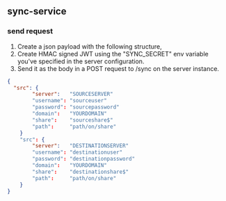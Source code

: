 ## sync-service

### send request
1. Create a json payload with the following structure,
2. Create HMAC signed JWT using the "SYNC_SECRET" env variable you've specified in the server configuration.
3. Send it as the body in a POST request to /sync on the server instance.

```json
{
  "src": {
		"server":   "SOURCESERVER"
		"username": "sourceuser"
		"password": "sourcepassword"
		"domain":   "YOURDOMAIN"
		"share":    "sourceshare$"
		"path":     "path/on/share"
	}
	"src": {
		"server":   "DESTINATIONSERVER"
		"username": "destinationuser"
		"password": "destinationpassword"
		"domain":   "YOURDOMAIN"
		"share":    "destinationshare$"
		"path":     "path/on/share"
	}
}
```
